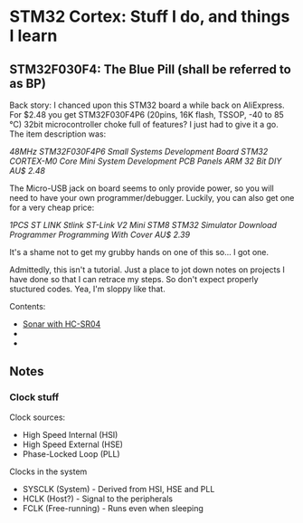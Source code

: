 # STM32 Cortex: Stuff I do, and things I learn

## STM32F030F4: The Blue Pill (shall be referred to as BP)
Back story: I chanced upon this STM32 board a while back on AliExpress. For $2.48 you get STM32F030F4P6 (20pins, 16K flash, TSSOP, -40 to 85 &deg;C)  32bit microcontroller choke full of features? I just had to give it a go. The item description was:

*48MHz STM32F030F4P6 Small Systems Development Board STM32 CORTEX-M0 Core Mini System Development PCB Panels ARM 32 Bit DIY AU$ 2.48*

The Micro-USB jack on board seems to only provide power, so you will need to have your own programmer/debugger. Luckily, you can also get one for a very cheap price:     

*1PCS ST LINK Stlink ST-Link V2 Mini STM8 STM32 Simulator Download Programmer Programming With Cover AU$ 2.39*

It's a shame not to get my grubby hands on one of this so... I got one. 

Admittedly, this isn't a tutorial. Just a place to jot down notes on projects I have done so that I can retrace my steps. So don't expect properly stuctured codes. Yea, I'm sloppy like that. 


Contents:
- [Sonar with HC-SR04](https://github.com/bot1131357/stm32_cortex/tree/master/proj_HCSR04/)
- 
- 

## Notes
### Clock stuff
Clock sources: 
- High Speed Internal (HSI)
- High Speed External (HSE)
- Phase-Locked Loop (PLL)

Clocks in the system
- SYSCLK (System) - Derived from HSI, HSE and PLL
- HCLK (Host?) - Signal to the peripherals
- FCLK (Free-running) - Runs even when sleeping


